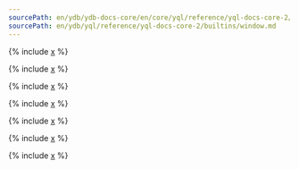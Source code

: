 ```yaml
---
sourcePath: en/ydb/ydb-docs-core/en/core/yql/reference/yql-docs-core-2/builtins/window.md
sourcePath: en/ydb/yql/reference/yql-docs-core-2/builtins/window.md
---
```


{% include [x](_includes/window/intro.md) %}

{% include [x](_includes/window/aggregate.md) %}

{% include [x](_includes/window/row_number.md) %}

{% include [x](_includes/window/lag_lead.md) %}

{% include [x](_includes/window/first_last_value.md) %}

{% include [x](_includes/window/rank_dense.md) %}

{% include [x](_includes/window/session_state.md) %}

